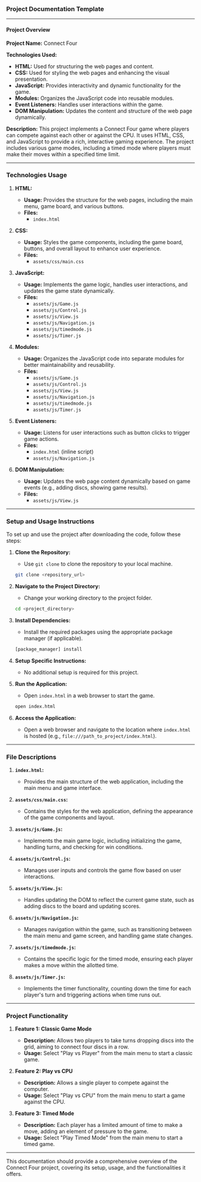 ### Project Documentation Template

---

#### **Project Overview**

**Project Name:** Connect Four

**Technologies Used:**
- **HTML:** Used for structuring the web pages and content.
- **CSS:** Used for styling the web pages and enhancing the visual presentation.
- **JavaScript:** Provides interactivity and dynamic functionality for the game.
- **Modules:** Organizes the JavaScript code into reusable modules.
- **Event Listeners:** Handles user interactions within the game.
- **DOM Manipulation:** Updates the content and structure of the web page dynamically.

**Description:** This project implements a Connect Four game where players can compete against each other or against the CPU. It uses HTML, CSS, and JavaScript to provide a rich, interactive gaming experience. The project includes various game modes, including a timed mode where players must make their moves within a specified time limit.

---

### **Technologies Usage**

1. **HTML:**
   - **Usage:** Provides the structure for the web pages, including the main menu, game board, and various buttons.
   - **Files:** 
     - `index.html`

2. **CSS:**
   - **Usage:** Styles the game components, including the game board, buttons, and overall layout to enhance user experience.
   - **Files:** 
     - `assets/css/main.css`

3. **JavaScript:**
   - **Usage:** Implements the game logic, handles user interactions, and updates the game state dynamically.
   - **Files:** 
     - `assets/js/Game.js`
     - `assets/js/Control.js`
     - `assets/js/View.js`
     - `assets/js/Navigation.js`
     - `assets/js/timedmode.js`
     - `assets/js/Timer.js`

4. **Modules:**
   - **Usage:** Organizes the JavaScript code into separate modules for better maintainability and reusability.
   - **Files:**
     - `assets/js/Game.js`
     - `assets/js/Control.js`
     - `assets/js/View.js`
     - `assets/js/Navigation.js`
     - `assets/js/timedmode.js`
     - `assets/js/Timer.js`

5. **Event Listeners:**
   - **Usage:** Listens for user interactions such as button clicks to trigger game actions.
   - **Files:** 
     - `index.html` (inline script)
     - `assets/js/Navigation.js`

6. **DOM Manipulation:**
   - **Usage:** Updates the web page content dynamically based on game events (e.g., adding discs, showing game results).
   - **Files:**
     - `assets/js/View.js`

---

### **Setup and Usage Instructions**

To set up and use the project after downloading the code, follow these steps:

1. **Clone the Repository:**
   - Use `git clone` to clone the repository to your local machine.
   ```bash
   git clone <repository_url>
   ```

2. **Navigate to the Project Directory:**
   - Change your working directory to the project folder.
   ```bash
   cd <project_directory>
   ```

3. **Install Dependencies:**
   - Install the required packages using the appropriate package manager (if applicable).
   ```bash
   [package_manager] install
   ```

4. **Setup Specific Instructions:**
   - No additional setup is required for this project.

5. **Run the Application:**
   - Open `index.html` in a web browser to start the game.
   ```bash
   open index.html
   ```

6. **Access the Application:**
   - Open a web browser and navigate to the location where `index.html` is hosted (e.g., `file:///path_to_project/index.html`).

---

### **File Descriptions**

1. **`index.html`:**
   - Provides the main structure of the web application, including the main menu and game interface.

2. **`assets/css/main.css`:**
   - Contains the styles for the web application, defining the appearance of the game components and layout.

3. **`assets/js/Game.js`:**
   - Implements the main game logic, including initializing the game, handling turns, and checking for win conditions.

4. **`assets/js/Control.js`:**
   - Manages user inputs and controls the game flow based on user interactions.

5. **`assets/js/View.js`:**
   - Handles updating the DOM to reflect the current game state, such as adding discs to the board and updating scores.

6. **`assets/js/Navigation.js`:**
   - Manages navigation within the game, such as transitioning between the main menu and game screen, and handling game state changes.

7. **`assets/js/timedmode.js`:**
   - Contains the specific logic for the timed mode, ensuring each player makes a move within the allotted time.

8. **`assets/js/Timer.js`:**
   - Implements the timer functionality, counting down the time for each player's turn and triggering actions when time runs out.

---

### **Project Functionality**

1. **Feature 1: Classic Game Mode**
   - **Description:** Allows two players to take turns dropping discs into the grid, aiming to connect four discs in a row.
   - **Usage:** Select "Play vs Player" from the main menu to start a classic game.

2. **Feature 2: Play vs CPU**
   - **Description:** Allows a single player to compete against the computer.
   - **Usage:** Select "Play vs CPU" from the main menu to start a game against the CPU.

3. **Feature 3: Timed Mode**
   - **Description:** Each player has a limited amount of time to make a move, adding an element of pressure to the game.
   - **Usage:** Select "Play Timed Mode" from the main menu to start a timed game.

---

This documentation should provide a comprehensive overview of the Connect Four project, covering its setup, usage, and the functionalities it offers.
